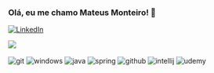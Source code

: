

### Olá, eu me chamo Mateus Monteiro! 🥹

[![LinkedIn](https://img.shields.io/badge/LinkedIn-0077B5?style=for-the-badge&logo=linkedin&logoColor=white)](https://www.linkedin.com/in/mateus-m-5a7909196/)


<picture>
<source 
  srcset="https://github-readme-stats-sigma-five.vercel.app/api?username=ixmateus&show_icons=true&theme=dark"
  media="(prefers-color-scheme: dark)"
/>
<source
  srcset="https://github-readme-stats.vercel.app/api?username=ixmateus&show_icons=true"
  media="(prefers-color-scheme: light), (prefers-color-scheme: no-preference)"
/>
<img src="https://github-readme-stats.vercel.app/api?username=ixmateus&show_icons=true" />
</picture>



<div style= "display: inline_block"><br/>

<img alogn="center" alt="git" src="https://img.shields.io/badge/GIT-E44C30?style=for-the-badge&logo=git&logoColor=white" />

<img alogn="center" alt="windows" src="https://img.shields.io/badge/Windows-0078D6?style=for-the-badge&logo=windows&logoColor=white" />

<img alogn="center" alt="java" src="https://img.shields.io/badge/Java-ED8B00?style=for-the-badge&logo=java&logoColor=white" />

<img alogn="center" alt="spring" src="https://img.shields.io/badge/Spring-6DB33F?style=for-the-badge&logo=spring&logoColor=white" />

<img alogn="center" alt="github" src="https://img.shields.io/badge/GitHub-100000?style=for-the-badge&logo=github&logoColor=white"/>

<img alogn="center" alt="intellij" src="https://img.shields.io/badge/IntelliJ_IDEA-000000.svg?style=for-the-badge&logo=intellij-idea&logoColor=white" />

<img alogn="center" alt="udemy" src="https://img.shields.io/badge/Udemy-EC5252?style=for-the-badge&logo=Udemy&logoColor=white" />

</div>
